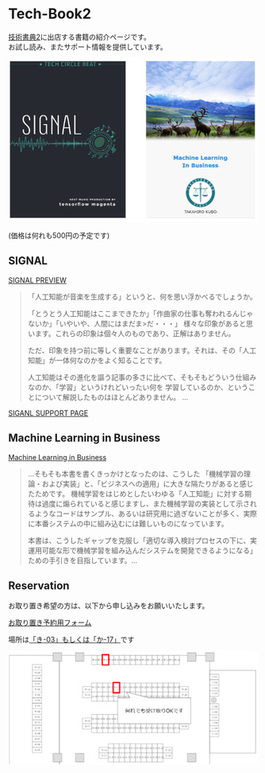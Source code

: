 # Tech-Book2

[技術書典2](https://techbookfest.org/event/tbf02)に出店する書籍の紹介ページです。  
お試し読み、またサポート情報を提供しています。

![covers.PNG](covers.PNG)

(価格は何れも500円の予定です)

## SIGNAL

[SIGNAL PREVIEW](./signal_book_pre.pdf)


> 「人工知能が音楽を生成する」というと、何を思い浮かべるでしょうか。 
>  
>「とうとう人工知能はここまできたか」「作曲家の仕事も奪われるんじゃないか」「いやいや、人間にはまだま>だ・・・」 様々な印象があると思います。これらの印象は個々人のものであり、正解はありません。 
>
>ただ、印象を持つ前に等しく重要なことがあります。それは、その「人工知能」が一体何なのかをよく知ることです。 
>
>人工知能はその進化を謳う記事の多さに比べて、そもそもどういう仕組みなのか、「学習」というけれどいったい何を 学習しているのか、ということについて解説したものはほとんどありません。 ...

[SIGANL SUPPORT PAGE]()

## Machine Learning in Business

[Machine Learning in Business](./MachineLearningInBusinessPre.pdf)

>...そもそも本書を書くきっかけとなったのは、こうした 「機械学習の理論・および実装」と、「ビジネスへの適用」に大きな隔たりがあると感じたためです。 機械学習をはじめとしたいわゆる「人工知能」に対する期待は過度に煽られていると感じますし、また機械学習の実装として示されるようなコードはサンプル、あるいは研究用に過ぎないことが多く、実際に本番システムの中に組み込むには難しいものになっています。
>
>本書は、こうしたギャップを克服し「適切な導入検討プロセスの下に、実運用可能な形で機械学習を組み込んだシステムを開発できるようになる」ための手引きを目指しています。...

## Reservation

お取り置き希望の方は、以下から申し込みをお願いいたします。

[お取り置き予約用フォーム](https://goo.gl/forms/6l6xLahp2mteyp3K2)

場所は[「き-03」もしくは「か-17」](https://techbookfest.org/event/tbf02/circle)です

![location.PNG](location.PNG)
